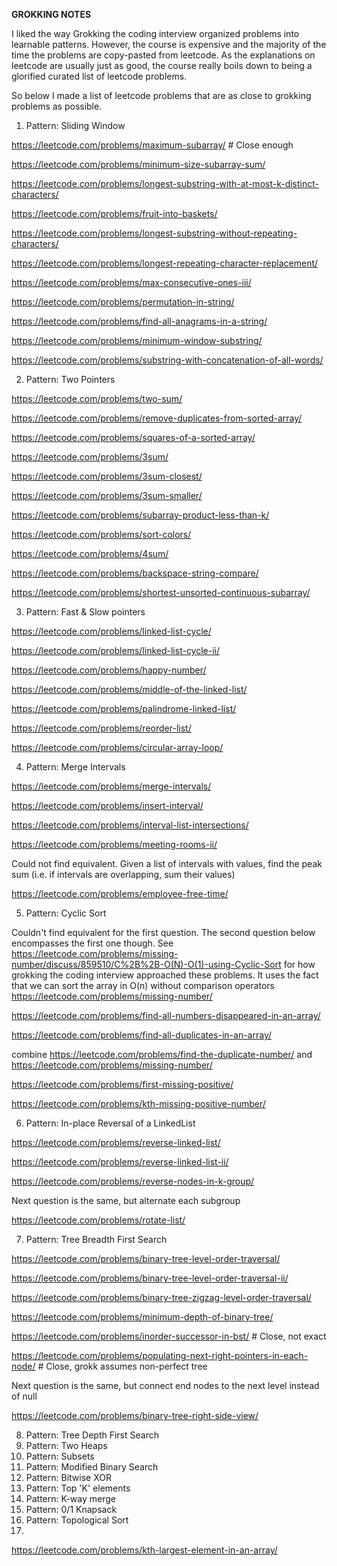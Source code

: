 ****GROKKING NOTES****

I liked the way Grokking the coding interview organized problems into learnable patterns. However, the course is expensive and the majority of the time the problems are copy-pasted from leetcode. As the explanations on leetcode are usually just as good, the course really boils down to being a glorified curated list of leetcode problems.

So below I made a list of leetcode problems that are as close to grokking problems as possible.

1. Pattern: Sliding Window

https://leetcode.com/problems/maximum-subarray/ # Close enough

https://leetcode.com/problems/minimum-size-subarray-sum/

https://leetcode.com/problems/longest-substring-with-at-most-k-distinct-characters/

https://leetcode.com/problems/fruit-into-baskets/

https://leetcode.com/problems/longest-substring-without-repeating-characters/

https://leetcode.com/problems/longest-repeating-character-replacement/

https://leetcode.com/problems/max-consecutive-ones-iii/

https://leetcode.com/problems/permutation-in-string/

https://leetcode.com/problems/find-all-anagrams-in-a-string/

https://leetcode.com/problems/minimum-window-substring/

https://leetcode.com/problems/substring-with-concatenation-of-all-words/

2. Pattern: Two Pointers

https://leetcode.com/problems/two-sum/

https://leetcode.com/problems/remove-duplicates-from-sorted-array/

https://leetcode.com/problems/squares-of-a-sorted-array/

https://leetcode.com/problems/3sum/

https://leetcode.com/problems/3sum-closest/

https://leetcode.com/problems/3sum-smaller/

https://leetcode.com/problems/subarray-product-less-than-k/

https://leetcode.com/problems/sort-colors/

https://leetcode.com/problems/4sum/

https://leetcode.com/problems/backspace-string-compare/

https://leetcode.com/problems/shortest-unsorted-continuous-subarray/

3. Pattern: Fast & Slow pointers

https://leetcode.com/problems/linked-list-cycle/

https://leetcode.com/problems/linked-list-cycle-ii/

https://leetcode.com/problems/happy-number/

https://leetcode.com/problems/middle-of-the-linked-list/

https://leetcode.com/problems/palindrome-linked-list/

https://leetcode.com/problems/reorder-list/

https://leetcode.com/problems/circular-array-loop/

4. Pattern: Merge Intervals

https://leetcode.com/problems/merge-intervals/

https://leetcode.com/problems/insert-interval/

https://leetcode.com/problems/interval-list-intersections/

https://leetcode.com/problems/meeting-rooms-ii/

Could not find equivalent. Given a list of intervals with values, find the peak sum (i.e. if intervals are overlapping, sum their values)

https://leetcode.com/problems/employee-free-time/

5. Pattern: Cyclic Sort

Couldn't find equivalent for the first question. The second question below encompasses the first one though.
See https://leetcode.com/problems/missing-number/discuss/859510/C%2B%2B-O(N)-O(1)-using-Cyclic-Sort for how
grokking the coding interview approached these problems.
It uses the fact that we can sort the array in O(n) without comparison operators
https://leetcode.com/problems/missing-number/

https://leetcode.com/problems/find-all-numbers-disappeared-in-an-array/

https://leetcode.com/problems/find-all-duplicates-in-an-array/

combine https://leetcode.com/problems/find-the-duplicate-number/ and https://leetcode.com/problems/missing-number/

https://leetcode.com/problems/first-missing-positive/

https://leetcode.com/problems/kth-missing-positive-number/

6. Pattern: In-place Reversal of a LinkedList

https://leetcode.com/problems/reverse-linked-list/

https://leetcode.com/problems/reverse-linked-list-ii/

https://leetcode.com/problems/reverse-nodes-in-k-group/

Next question is the same, but alternate each subgroup

https://leetcode.com/problems/rotate-list/

7. Pattern: Tree Breadth First Search

https://leetcode.com/problems/binary-tree-level-order-traversal/

https://leetcode.com/problems/binary-tree-level-order-traversal-ii/

https://leetcode.com/problems/binary-tree-zigzag-level-order-traversal/

https://leetcode.com/problems/minimum-depth-of-binary-tree/

https://leetcode.com/problems/inorder-successor-in-bst/  # Close, not exact

https://leetcode.com/problems/populating-next-right-pointers-in-each-node/  # Close, grokk assumes non-perfect tree

Next question is the same, but connect end nodes to the next level instead of null

https://leetcode.com/problems/binary-tree-right-side-view/

8. Pattern: Tree Depth First Search
9. Pattern: Two Heaps
10. Pattern: Subsets
11. Pattern: Modified Binary Search
12. Pattern: Bitwise XOR
13. Pattern: Top 'K' elements
14. Pattern: K-way merge
15. Pattern: 0/1 Knapsack
16. Pattern: Topological Sort
17. 
https://leetcode.com/problems/kth-largest-element-in-an-array/
